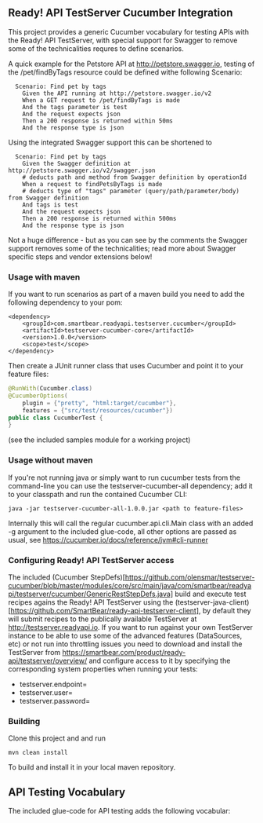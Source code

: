 ## Ready! API TestServer Cucumber Integration

This project provides a generic Cucumber vocabulary for testing APIs with the Ready! API TestServer,
with special support for Swagger to remove some of the technicalities requres to define scenarios. 

A quick example for the Petstore API at http://petstore.swagger.io, testing of the 
/pet/findByTags resource could be defined withe following Scenario:

```
  Scenario: Find pet by tags
    Given the API running at http://petstore.swagger.io/v2
    When a GET request to /pet/findByTags is made
    And the tags parameter is test
    And the request expects json
    Then a 200 response is returned within 50ms
    And the response type is json
```

Using the integrated Swagger support this can be shortened to

```
  Scenario: Find pet by tags
    Given the Swagger definition at http://petstore.swagger.io/v2/swagger.json
    # deducts path and method from Swagger definition by operationId
    When a request to findPetsByTags is made
    # deducts type of "tags" parameter (query/path/parameter/body) from Swagger definition
    And tags is test
    And the request expects json
    Then a 200 response is returned within 500ms
    And the response type is json
```

Not a huge difference - but as you can see by the comments the Swagger support removes some of the 
technicalities; read more about Swagger specific steps and vendor extensions below!

### Usage with maven

If you want to run scenarios as part of a maven build you need to add the following 
dependency to your pom:

```
<dependency>
    <groupId>com.smartbear.readyapi.testserver.cucumber</groupId>
    <artifactId>testserver-cucumber-core</artifactId>
    <version>1.0.0</version>
    <scope>test</scope>
</dependency>
```

Then create a JUnit runner class that uses Cucumber and point it to your feature files:
 
```java
@RunWith(Cucumber.class)
@CucumberOptions(
    plugin = {"pretty", "html:target/cucumber"},
    features = {"src/test/resources/cucumber"})
public class CucumberTest {
}
```

(see the included samples module for a working project)

### Usage without maven

If you're not running java or simply want to run cucumber tests from the command-line you can use the 
testserver-cucumber-all dependency; add it to your classpath and run the contained Cucumber CLI:

```
java -jar testserver-cucumber-all-1.0.0.jar <path to feature-files>
```

Internally this will call the regular cucumber.api.cli.Main class with an added -g argument to the
included glue-code, all other options are passed as usual, see https://cucumber.io/docs/reference/jvm#cli-runner

### Configuring Ready! API TestServer access
 
The included (Cucumber StepDefs)[https://github.com/olensmar/testserver-cucumber/blob/master/modules/core/src/main/java/com/smartbear/readyapi/testserver/cucumber/GenericRestStepDefs.java] build and execute test recipes agains the Ready! API TestServer using the 
(testserver-java-client)[https://github.com/SmartBear/ready-api-testserver-client], by default they will submit recipes to the publically available TestServer at
http://testserver.readyapi.io. If you want to run against your own TestServer instance to be able to 
use some of the advanced features (DataSources, etc) or not run into throttling issues you need
to download and install the TestServer from https://smartbear.com/product/ready-api/testserver/overview/ and configure access to it by specifying the corresponding system properties when running your tests:
- testserver.endpoint=<url to your testserver installation>
- testserver.user=<the configured user to use>
- testserver.password=<the configured password for that user>

### Building 

Clone this project and and run
 
```
mvn clean install 
```

To build and install it in your local maven repository.

## API Testing Vocabulary
 
The included glue-code for API testing adds the following vocabular:


